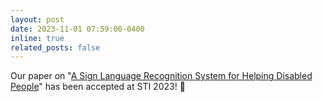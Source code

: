 ```yaml
---
layout: post
date: 2023-11-01 07:59:00-0400
inline: true
related_posts: false
---
```


Our paper on "[A Sign Language Recognition System for Helping Disabled People](https://ieeexplore.ieee.org/abstract/document/10465011)" has been accepted at STI 2023! :raised_hands:
